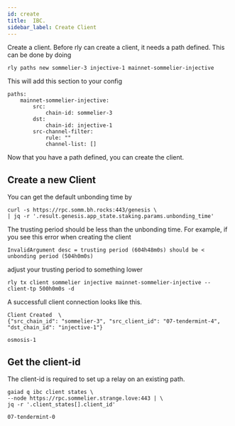 ```yaml
---
id: create
title:  IBC.
sidebar_label: Create Client
---
```


Create a client.
Before rly can create a client, it needs a path defined. This can be done by doing

```
rly paths new sommelier-3 injective-1 mainnet-sommelier-injective
```

This will add this section to your config
```
paths:
    mainnet-sommelier-injective:
        src:
            chain-id: sommelier-3
        dst:
            chain-id: injective-1
        src-channel-filter:
            rule: ""
            channel-list: []
```

Now that you have a path defined, you can create the client.

## Create a new Client
You can get the default unbonding time by 
```
curl -s https://rpc.somm.bh.rocks:443/genesis \
| jq -r '.result.genesis.app_state.staking.params.unbonding_time'
```

The trusting period should be less than the unbonding time. For example, if you see this error when creating the client
```
InvalidArgument desc = trusting period (604h48m0s) should be < unbonding period (504h0m0s)
```
adjust your trusting period to something lower

```
rly tx client sommelier injective mainnet-sommelier-injective --client-tp 500h0m0s -d
```

A successfull client connection looks like this.


```
Client Created	\
{"src_chain_id": "sommelier-3", "src_client_id": "07-tendermint-4", "dst_chain_id": "injective-1"}
```

`osmosis-1`

## Get the client-id
The client-id is required to set up a relay on an existing path.
```
gaiad q ibc client states \
--node https://rpc.sommelier.strange.love:443 | \
jq -r '.client_states[].client_id'            
```
`07-tendermint-0`